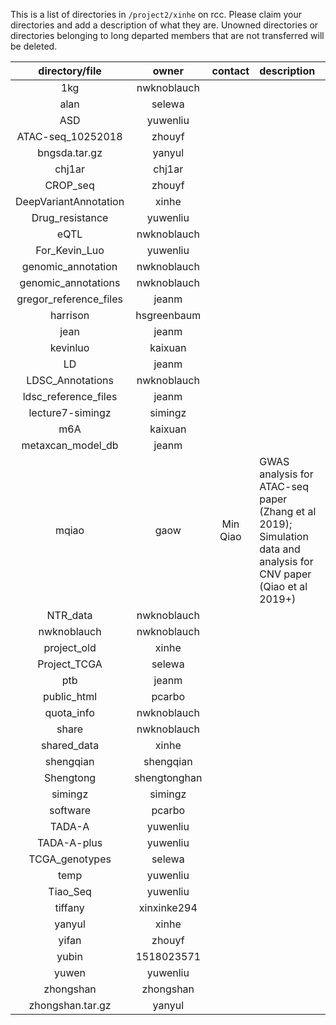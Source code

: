 This is a list of directories in `/project2/xinhe` on rcc. Please claim your directories and add a description of what they are.
Unowned directories or directories belonging to long departed members that are not transferred will be deleted.

| directory/file         | owner        | contact | description |
|:------------------------:|:--------------:|:------------:|:-------------|
| 1kg                    | nwknoblauch  |            |             |
| alan                   | selewa       |            |             |
| ASD                    | yuwenliu     |            |             |
| ATAC-seq_10252018      | zhouyf       |            |             |
| bngsda.tar.gz          | yanyul       |            |             |
| chj1ar                 | chj1ar       |            |             |
| CROP_seq               | zhouyf       |            |             |
| DeepVariantAnnotation  | xinhe        |            |             |
| Drug_resistance        | yuwenliu     |            |             |
| eQTL                   | nwknoblauch  |            |             |
| For_Kevin_Luo          | yuwenliu     |            |             |
| genomic_annotation     | nwknoblauch  |            |             |
| genomic_annotations    | nwknoblauch  |            |             |
| gregor_reference_files | jeanm        |            |             |
| harrison               | hsgreenbaum  |            |             |
| jean                   | jeanm        |            |             |
| kevinluo               | kaixuan      |            |             |
| LD                     | jeanm        |            |             |
| LDSC_Annotations       | nwknoblauch  |            |             |
| ldsc_reference_files   | jeanm        |            |             |
| lecture7-simingz       | simingz      |            |             |
| m6A                    | kaixuan      |            |             |
| metaxcan_model_db      | jeanm        |            |             |
| mqiao                  | gaow         | Min Qiao   | GWAS analysis for ATAC-seq paper (Zhang et al 2019); Simulation data and analysis for CNV paper (Qiao et al 2019+)|
| NTR_data               | nwknoblauch  |            |             |
| nwknoblauch            | nwknoblauch  |            |             |
| project_old            | xinhe        |            |             |
| Project_TCGA           | selewa       |            |             |
| ptb                    | jeanm        |            |             |
| public_html            | pcarbo       |            |             |
| quota_info             | nwknoblauch  |            |             |
| share                  | nwknoblauch  |            |             |
| shared_data            | xinhe        |            |             |
| shengqian              | shengqian    |            |             |
| Shengtong              | shengtonghan |            |             |
| simingz                | simingz      |            |             |
| software               | pcarbo       |            |             |
| TADA-A                 | yuwenliu     |            |             |
| TADA-A-plus            | yuwenliu     |            |             |
| TCGA_genotypes         | selewa       |            |             |
| temp                   | yuwenliu     |            |             |
| Tiao_Seq               | yuwenliu     |            |             |
| tiffany                | xinxinke294  |            |             |
| yanyul                 | xinhe        |            |             |
| yifan                  | zhouyf       |            |             |
| yubin                  | 1518023571   |            |             |
| yuwen                  | yuwenliu     |            |             |
| zhongshan              | zhongshan    |            |             |
| zhongshan.tar.gz       | yanyul       |            |             |